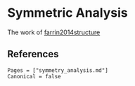 Symmetric Analysis
=============
The work of [farrin2014structure](@citet)

## References
```@bibliography
Pages = ["symmetry_analysis.md"]
Canonical = false
```